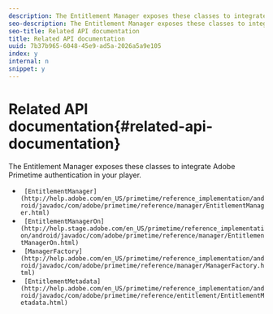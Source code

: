```yaml
---
description: The Entitlement Manager exposes these classes to integrate Adobe Primetime authentication in your player.
seo-description: The Entitlement Manager exposes these classes to integrate Adobe Primetime authentication in your player.
seo-title: Related API documentation
title: Related API documentation
uuid: 7b37b965-6048-45e9-ad5a-2026a5a9e105
index: y
internal: n
snippet: y
---
```


# Related API documentation{#related-api-documentation}

The Entitlement Manager exposes these classes to integrate Adobe Primetime authentication in your player.

* ` [EntitlementManager](http://help.adobe.com/en_US/primetime/reference_implementation/android/javadoc/com/adobe/primetime/reference/manager/EntitlementManager.html)` 
* ` [EntitlementManagerOn](http://help.stage.adobe.com/en_US/primetime/reference_implementation/android/javadoc/com/adobe/primetime/reference/manager/EntitlementManagerOn.html)` 
* ` [ManagerFactory](http://help.adobe.com/en_US/primetime/reference_implementation/android/javadoc/com/adobe/primetime/reference/manager/ManagerFactory.html)` 
* ` [EntitlementMetadata](http://help.adobe.com/en_US/primetime/reference_implementation/android/javadoc/com/adobe/primetime/reference/entitlement/EntitlementMetadata.html)`

